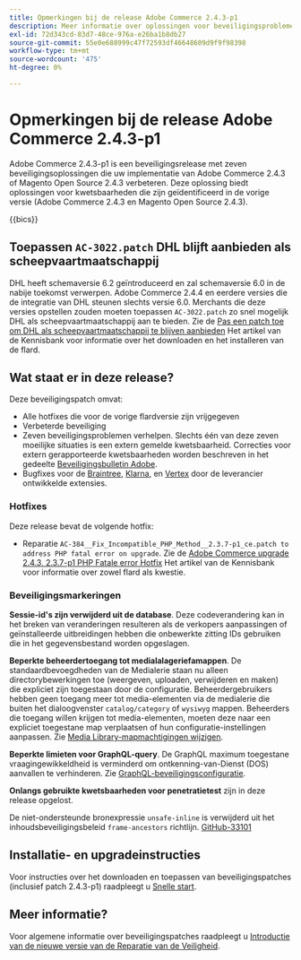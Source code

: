 ```yaml
---
title: Opmerkingen bij de release Adobe Commerce 2.4.3-p1
description: Meer informatie over oplossingen voor beveiligingsproblemen vindt u in de Adobe Commerce-release 2.4.3-p1.
exl-id: 72d343cd-83d7-48ce-976a-e26ba1b8db27
source-git-commit: 55e0e688999c47f72593df46648609d9f9f98398
workflow-type: tm+mt
source-wordcount: '475'
ht-degree: 0%

---
```


# Opmerkingen bij de release Adobe Commerce 2.4.3-p1

Adobe Commerce 2.4.3-p1 is een beveiligingsrelease met zeven beveiligingsoplossingen die uw implementatie van Adobe Commerce 2.4.3 of Magento Open Source 2.4.3 verbeteren. Deze oplossing biedt oplossingen voor kwetsbaarheden die zijn geïdentificeerd in de vorige versie (Adobe Commerce 2.4.3 en Magento Open Source 2.4.3).

{{bics}}

## Toepassen `AC-3022.patch` DHL blijft aanbieden als scheepvaartmaatschappij

DHL heeft schemaversie 6.2 geïntroduceerd en zal schemaversie 6.0 in de nabije toekomst verwerpen. Adobe Commerce 2.4.4 en eerdere versies die de integratie van DHL steunen slechts versie 6.0. Merchants die deze versies opstellen zouden moeten toepassen `AC-3022.patch` zo snel mogelijk DHL als scheepvaartmaatschappij aan te bieden. Zie de [Pas een patch toe om DHL als scheepvaartmaatschappij te blijven aanbieden](https://support.magento.com/hc/en-us/articles/7707818131597-Apply-a-patch-to-continue-offering-DHL-as-shipping-carrier) Het artikel van de Kennisbank voor informatie over het downloaden en het installeren van de flard.

## Wat staat er in deze release?

Deze beveiligingspatch omvat:

* Alle hotfixes die voor de vorige flardversie zijn vrijgegeven
* Verbeterde beveiliging
* Zeven beveiligingsproblemen verhelpen. Slechts één van deze zeven moeilijke situaties is een extern gemelde kwetsbaarheid. Correcties voor extern gerapporteerde kwetsbaarheden worden beschreven in het gedeelte [Beveiligingsbulletin Adobe](https://helpx.adobe.com/security/products/magento/apsb21-86.html).
* Bugfixes voor de [Braintree](https://experienceleague.adobe.com/docs/commerce-admin/stores-sales/payments/braintree.html), [Klarna](https://marketplace.magento.com/klarna-m2-klarna.html), en [Vertex](https://marketplace.magento.com/vertexinc-vertex-tax-module.html) door de leverancier ontwikkelde extensies.

### Hotfixes

Deze release bevat de volgende hotfix:

* Reparatie `AC-384__Fix_Incompatible_PHP_Method__2.3.7-p1_ce.patch to address PHP fatal error on upgrade`. Zie de [Adobe Commerce upgrade 2.4.3, 2.3.7-p1 PHP Fatale error Hotfix](https://support.magento.com/hc/en-us/articles/4408021533069-Adobe-Commerce-upgrade-2-4-3-2-3-7-p1-PHP-Fatal-error-Hotfix) Het artikel van de Kennisbank voor informatie over zowel flard als kwestie.

### Beveiligingsmarkeringen

**Sessie-id&#39;s zijn verwijderd uit de database**. Deze codeverandering kan in het breken van veranderingen resulteren als de verkopers aanpassingen of geïnstalleerde uitbreidingen hebben die onbewerkte zitting IDs gebruiken die in het gegevensbestand worden opgeslagen. <!-- MC-40976-->

**Beperkte beheerdertoegang tot medialalageriefamappen**. De standaardbevoegdheden van de Medialerie staan nu alleen directorybewerkingen toe (weergeven, uploaden, verwijderen en maken) die expliciet zijn toegestaan door de configuratie. Beheerdergebruikers hebben geen toegang meer tot media-elementen via de medialerie die buiten het dialoogvenster `catalog/category` of `wysiwyg` mappen. Beheerders die toegang willen krijgen tot media-elementen, moeten deze naar een expliciet toegestane map verplaatsen of hun configuratie-instellingen aanpassen. Zie [Media Library-mapmachtigingen wijzigen](https://developer.adobe.com/commerce/php/tutorials/backend/modify-image-library-permissions/). <!-- B2B-1897-->

**Beperkte limieten voor GraphQL-query**. De GraphQL maximum toegestane vraagingewikkeldheid is verminderd om ontkenning-van-Dienst (DOS) aanvallen te verhinderen. Zie [GraphQL-beveiligingsconfiguratie](https://devdocs.magento.com/guides/v2.4/graphql/security-configuration.html). <!-- PWA-1700-->

**Onlangs gebruikte kwetsbaarheden voor penetratietest** zijn in deze release opgelost. <!-- MC-42431-->

De niet-ondersteunde bronexpressie `unsafe-inline` is verwijderd uit het inhoudsbeveiligingsbeleid `frame-ancestors` richtlijn. [GitHub-33101](https://github.com/magento/magento2/issues/33101)<!-- MC-42632-->

## Installatie- en upgradeinstructies

Voor instructies over het downloaden en toepassen van beveiligingspatches (inclusief patch 2.4.3-p1) raadpleegt u [Snelle start](../../../installation/composer.md).

## Meer informatie?

Voor algemene informatie over beveiligingspatches raadpleegt u [Introductie van de nieuwe versie van de Reparatie van de Veiligheid](https://community.magento.com/t5/Magento-DevBlog/Introducing-the-New-Security-Patch-Release/ba-p/141287).
